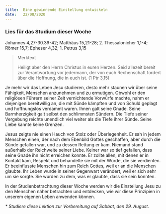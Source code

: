 ```yaml
---
title:  Eine gewinnende Einstellung entwickeln
date:   22/08/2020
---
```


### Lies für das Studium dieser Woche
Johannes 4,27-30.39-42; Matthäus 15,21-28; 2. Thessalonicher 1,1-4; Römer 15,7; Epheser 4,32; 1. Petrus 3,15

> <p>Merktext</p>
> Heiligt aber den Herrn Christus in euren Herzen. Seid allezeit bereit zur Verantwortung vor jedermann, der von euch Rechenschaft fordert über die Hoffnung, die in euch ist. (1 Ptr 3,15)

Je mehr wir das Leben Jesu studieren, desto mehr staunen wir über seine Fähigkeit, Menschen anzunehmen und zu ermutigen. Obwohl er den religiösen Führern seiner Zeit vernichtende Vorwürfe machte, nahm er diejenigen bereitwillig an, die mit Sünde kämpften und von Schuld geplagt und hoffnungslos verdammt waren. Ihnen galt seine Gnade. Seine Barmherzigkeit galt selbst den schlimmsten Sündern. Die Tiefe seiner Vergebung reichte unendlich viel weiter als die Tiefe ihrer Sünde. Seine Liebe kannte keine Grenzen.

Jesus zeigte nie einen Hauch von Stolz oder Überlegenheit. Er sah in jedem Menschen einen, der nach dem Ebenbild Gottes geschaffen, aber durch die Sünde gefallen war, und zu dessen Rettung er kam. Niemand stand außerhalb der Reichweite seiner Liebe. Keiner war so tief gefallen, dass seine Gnade ihn nicht erreichen konnte. Er zollte allen, mit denen er in Kontakt kam, Respekt und behandelte sie mit der Würde, die sie verdienten. Er beeinflusste Menschen hin zum Reich Gottes, weil er an die Menschen glaubte. Ihr Leben wurde in seiner Gegenwart verändert, weil er sich sehr um sie sorgte. Sie wurden zu dem, was er glaubte, dass sie sein könnten.

In der Studienbetrachtung dieser Woche werden wir die Einstellung Jesu zu den Menschen näher betrachten und entdecken, wie wir diese Prinzipien in unserem eigenen Leben anwenden können.

_* Studiere diese Lektion zur Vorbereitung auf Sabbat, den 29. August._